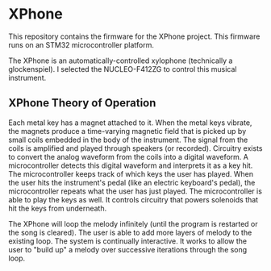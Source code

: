# XPhone

This repository contains the firmware for the XPhone project.
This firmware runs on an STM32 microcontroller platform.

The XPhone is an automatically-controlled xylophone (technically a glockenspiel).
I selected the NUCLEO-F412ZG to control this musical instrument.

## XPhone Theory of Operation
Each metal key has a magnet attached to it. When the metal keys vibrate, the magnets produce a time-varying magnetic field that is picked up by small coils embedded in the body of the instrument. The signal from the coils is amplified and played through speakers (or recorded). Circuitry exists to convert the analog waveform from the coils into a digital waveform. A microcontroller detects this digital waveform and interprets it as a key hit. The microcontroller keeps track of which keys the user has played. When the user hits the instrument's pedal (like an electric keyboard's pedal), the microcontroller repeats what the user has just played. The microcontroller is able to play the keys as well. It controls circuitry that powers solenoids that hit the keys from underneath.

The XPhone will loop the melody infinitely (until the program is restarted or the song is cleared).
The user is able to add more layers of melody to the existing loop.
The system is continually interactive. It works to allow the user to "build up" a melody over successive iterations through the song loop.
